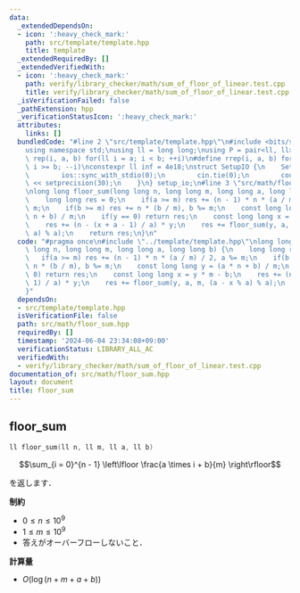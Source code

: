 ```yaml
---
data:
  _extendedDependsOn:
  - icon: ':heavy_check_mark:'
    path: src/template/template.hpp
    title: template
  _extendedRequiredBy: []
  _extendedVerifiedWith:
  - icon: ':heavy_check_mark:'
    path: verify/library_checker/math/sum_of_floor_of_linear.test.cpp
    title: verify/library_checker/math/sum_of_floor_of_linear.test.cpp
  _isVerificationFailed: false
  _pathExtension: hpp
  _verificationStatusIcon: ':heavy_check_mark:'
  attributes:
    links: []
  bundledCode: "#line 2 \"src/template/template.hpp\"\n#include <bits/stdc++.h>\n\
    using namespace std;\nusing ll = long long;\nusing P = pair<ll, ll>;\n#define\
    \ rep(i, a, b) for(ll i = a; i < b; ++i)\n#define rrep(i, a, b) for(ll i = a;\
    \ i >= b; --i)\nconstexpr ll inf = 4e18;\nstruct SetupIO {\n    SetupIO() {\n\
    \        ios::sync_with_stdio(0);\n        cin.tie(0);\n        cout << fixed\
    \ << setprecision(30);\n    }\n} setup_io;\n#line 3 \"src/math/floor_sum.hpp\"\
    \nlong long floor_sum(long long n, long long m, long long a, long long b) {\n\
    \    long long res = 0;\n    if(a >= m) res += (n - 1) * n * (a / m) / 2, a %=\
    \ m;\n    if(b >= m) res += n * (b / m), b %= m;\n    const long long y = (a *\
    \ n + b) / m;\n    if(y == 0) return res;\n    const long long x = y * m - b;\n\
    \    res += (n - (x + a - 1) / a) * y;\n    res += floor_sum(y, a, m, (a - x %\
    \ a) % a);\n    return res;\n}\n"
  code: "#pragma once\n#include \"../template/template.hpp\"\nlong long floor_sum(long\
    \ long n, long long m, long long a, long long b) {\n    long long res = 0;\n \
    \   if(a >= m) res += (n - 1) * n * (a / m) / 2, a %= m;\n    if(b >= m) res +=\
    \ n * (b / m), b %= m;\n    const long long y = (a * n + b) / m;\n    if(y ==\
    \ 0) return res;\n    const long long x = y * m - b;\n    res += (n - (x + a -\
    \ 1) / a) * y;\n    res += floor_sum(y, a, m, (a - x % a) % a);\n    return res;\n\
    }"
  dependsOn:
  - src/template/template.hpp
  isVerificationFile: false
  path: src/math/floor_sum.hpp
  requiredBy: []
  timestamp: '2024-06-04 23:34:08+09:00'
  verificationStatus: LIBRARY_ALL_AC
  verifiedWith:
  - verify/library_checker/math/sum_of_floor_of_linear.test.cpp
documentation_of: src/math/floor_sum.hpp
layout: document
title: floor_sum
---
```


## floor_sum

```cpp
ll floor_sum(ll n, ll m, ll a, ll b)
```

$$\sum_{i = 0}^{n - 1} \left\lfloor \frac{a \times i + b}{m} \right\rfloor$$

を返します．

**制約**

- $0 \leq n \leq 10^9$
- $1 \leq m \leq 10^9$
- 答えがオーバーフローしないこと．

**計算量**

- $O(\log (n + m + a + b))$